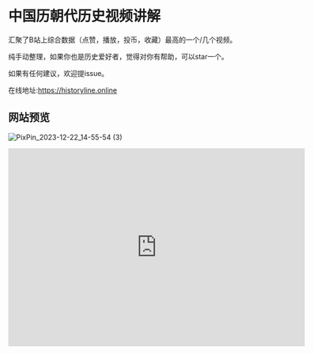 # 中国历朝代历史视频讲解

汇聚了B站上综合数据（点赞，播放，投币，收藏）最高的一个/几个视频。

纯手动整理，如果你也是历史爱好者，觉得对你有帮助，可以star一个。

如果有任何建议，欢迎提issue。

在线地址:https://historyline.online

## 网站预览

![PixPin_2023-12-22_14-55-54 (3)](https://github.com/liujuntao123/chines-history-video/assets/22583601/eb865274-606b-49ca-9bd2-62fa35e97adb)



<iframe style="width:100%;height:auto;min-width:600px;min-height:400px;" src="https://star-history.com/embed?secret=Z2hwX0F4aVhZcUo3MVFtY29CVGs5UEplRXdKR3BHeExZczFpa3dxZw==#liujuntao123/chines-history-video&Date" frameBorder="0"></iframe>
